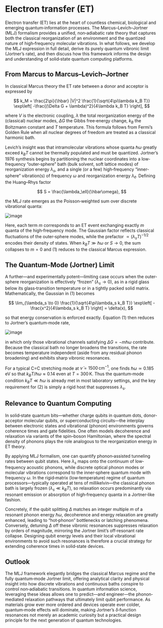 # Electron transfer (ET)

Electron transfer (ET) lies at the heart of countless chemical, biological and emerging quantum‐information processes. The Marcus–Levich–Jortner (MLJ) formalism provides a unified, non‐adiabatic rate theory that captures both the classical reorganization of an environment and the quantized nature of high‐frequency molecular vibrations. In what follows, we develop the MLJ expression in full detail, derive its purely quantum vibronic limit (Jortner’s rate), and then discuss how this framework informs the design and understanding of solid‐state quantum computing platforms.

## From Marcus to Marcus–Levich–Jortner

In classical Marcus theory the ET rate between a donor and acceptor is expressed by

$$
k_M = \frac{2\pi}{\hbar} |V|^2 \frac{1}{\sqrt{4\pi\lambda k_B T}} \exp\left[ -\frac{(\Delta G + \lambda)^2}{4\lambda k_B T} \right],
$$

where $V$ is the electronic coupling, $\lambda$ the total reorganization energy of the (classical) nuclear modes, $\Delta G$ the Gibbs free‐energy change, $k_B$ the Boltzmann constant and $T$ temperature. This formula follows from Fermi’s Golden Rule when all nuclear degrees of freedom are treated as a classical harmonic bath.

Levich’s insight was that intramolecular vibrations whose quanta $\hbar\omega$ greatly exceed $k_B T$ cannot be thermally populated and must be quantized. Jortner’s 1976 synthesis begins by partitioning the nuclear coordinates into a low‐frequency “outer‐sphere” bath (bulk solvent, soft lattice modes) of reorganization energy $\lambda_s$, and a single (or a few) high‐frequency “inner‐sphere” vibration(s) of frequency $\omega$ and reorganization energy $\lambda_\ell$. Defining the Huang–Rhys factor

$$
S = \frac{\lambda_\ell}{\hbar\omega},
$$

the MLJ rate emerges as the Poisson‐weighted sum over discrete vibrational quanta:

![image](https://github.com/user-attachments/assets/6e276783-4c3c-4473-b9e0-f2802ed87387)


Here, each term $m$ corresponds to an ET event exchanging exactly $m$ quanta of the high‐frequency mode. The Gaussian factor reflects classical fluctuations of the outer‐sphere modes, while the prefactor $\propto (\lambda_s T)^{-1/2}$ encodes their density of states. When $k_B T \gg \hbar\omega$ or $S \to 0$, the sum collapses to $m = 0$ and (1) reduces to the classical Marcus expression.

## The Quantum-Mode (Jortner) Limit

A further—and experimentally potent—limiting case occurs when the outer‐sphere reorganization is effectively “frozen” ($\lambda_s \to 0$), as in a rigid glass below its glass‐transition temperature or in a tightly packed solid matrix. Mathematically, the Gaussian in (1) becomes

$$
\lim_{\lambda_s \to 0} \frac{1}{\sqrt{4\pi\lambda_s k_B T}} \exp\left[ -\frac{x^2}{4\lambda_s k_B T} \right] = \delta(x),
$$

so that energy conservation is enforced exactly. Equation (1) then reduces to Jortner’s quantum‐mode rate,

![image](https://github.com/user-attachments/assets/9e6eb2bc-a924-4867-9407-51a59c7df14b)


in which only those vibrational channels satisfying $\Delta G = -m\hbar\omega$ contribute. Because the classical bath no longer broadens the transitions, the rate becomes temperature independent (aside from any residual phonon broadening) and exhibits sharp vibronic resonances.

For a typical C=C stretching mode at $\tilde{\nu} = 1500\,\text{cm}^{-1}$, one finds $\hbar\omega \simeq 0.185\,\text{eV}$ so that $k_B T / \hbar\omega \approx 0.14$ even at $T = 300\,\text{K}$. Thus the quantum‐mode condition $k_B T \ll \hbar\omega$ is already met in most laboratory settings, and the key requirement for (2) is simply a rigid host that suppresses $\lambda_s$.

## Relevance to Quantum Computing

In solid‐state quantum bits—whether charge qubits in quantum dots, donor‐acceptor molecular qubits, or superconducting circuits—the interplay between electronic states and vibrational (phonon) environments governs coherence times and gate fidelities. One often models decoherence and relaxation via variants of the spin–boson Hamiltonian, where the spectral density of phonons plays the role analogous to the reorganization energy in ET theory.

By applying MLJ formalism, one can quantify phonon‐assisted tunneling rates between qubit states. Here $\lambda_s$ maps onto the continuum of low‐frequency acoustic phonons, while discrete optical phonon modes or molecular vibrations correspond to the inner‐sphere quantum mode with frequency $\omega$. In the rigid‐matrix (low‐temperature) regime of quantum processors—typically operated at tens of millikelvin—the classical phonon bath is largely frozen ($\lambda_s \ll k_B T$), so relaxation occurs predominantly via resonant emission or absorption of high‐frequency quanta in a Jortner‐like fashion.

Concretely, if the qubit splitting $\Delta$ matches an integer multiple $m$ of a resonant phonon energy $\hbar\omega$, decoherence and energy relaxation are greatly enhanced, leading to “hot‐phonon” bottlenecks or latching phenomena. Conversely, detuning $\Delta$ off these vibronic resonances suppresses relaxation by orders of magnitude, mirroring the Jortner limit’s off‐resonant rate collapse. Designing qubit energy levels and their local vibrational environments to avoid such resonances is therefore a crucial strategy for extending coherence times in solid‐state devices.

## Outlook

The MLJ framework elegantly bridges the classical Marcus regime and the fully quantum‐mode Jortner limit, offering analytical clarity and physical insight into how discrete vibrations and continuous baths conspire to control non‐adiabatic transitions. In quantum information science, leveraging these ideas allows one to predict—and engineer—the phonon‐mediated relaxation pathways that ultimately limit qubit performance. As materials grow ever more ordered and devices operate ever colder, quantum‐mode effects will dominate, making Jortner’s $\delta$‐function resonances not merely an academic curiosity but a practical design principle for the next generation of quantum technologies.
